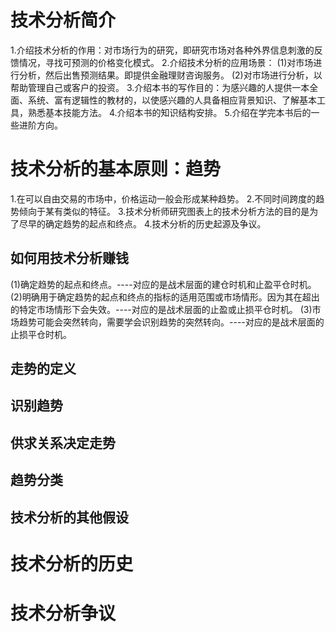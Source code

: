 # 技术分析简介
1.介绍技术分析的作用：对市场行为的研究，即研究市场对各种外界信息刺激的反馈情况，寻找可预测的价格变化模式。
2.介绍技术分析的应用场景：
  (1)对市场进行分析，然后出售预测结果。即提供金融理财咨询服务。
  (2)对市场进行分析，以帮助管理自己或客户的投资。
3.介绍本书的写作目的：为感兴趣的人提供一本全面、系统、富有逻辑性的教材的，以使感兴趣的人具备相应背景知识、了解基本工具，熟悉基本技能方法。
4.介绍本书的知识结构安排。
5.介绍在学完本书后的一些进阶方向。

# 技术分析的基本原则：趋势
1.在可以自由交易的市场中，价格运动一般会形成某种趋势。
2.不同时间跨度的趋势倾向于某有类似的特征。
3.技术分析师研究图表上的技术分析方法的目的是为了尽早的确定趋势的起点和终点。
4.技术分析的历史起源及争议。

## 如何用技术分析赚钱
  (1)确定趋势的起点和终点。----对应的是战术层面的建仓时机和止盈平仓时机。
  (2)明确用于确定趋势的起点和终点的指标的适用范围或市场情形。因为其在超出的特定市场情形下会失效。----对应的是战术层面的止盈或止损平仓时机。
  (3)市场趋势可能会突然转向，需要学会识别趋势的突然转向。----对应的是战术层面的止损平仓时机。

## 走势的定义
## 识别趋势
## 供求关系决定走势
## 趋势分类
## 技术分析的其他假设

# 技术分析的历史
# 技术分析争议